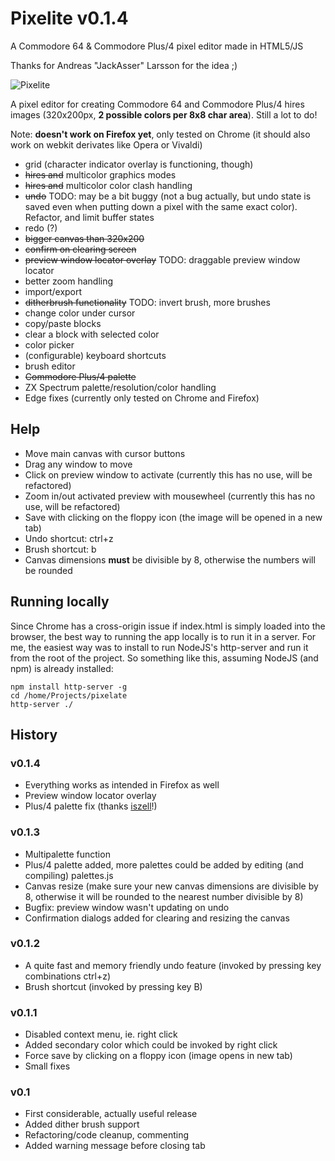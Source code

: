 # Pixelite v0.1.4
A Commodore 64 & Commodore Plus/4 pixel editor made in HTML5/JS

Thanks for Andreas "JackAsser" Larsson for the idea ;)

![Pixelite](https://i.imgur.com/ymENzfl.png)

A pixel editor for creating Commodore 64 and Commodore Plus/4 hires images (320x200px, **2 possible colors per 8x8 char area**). Still a lot to do!

Note: **doesn't work on Firefox yet**, only tested on Chrome (it should also work on webkit derivates like Opera or Vivaldi)

- grid (character indicator overlay is functioning, though)
- ~~hires and~~ multicolor graphics modes
- ~~hires and~~ multicolor color clash handling
- ~~undo~~ TODO: may be a bit buggy (not a bug actually, but undo state is saved even when putting down a pixel with the same exact color). Refactor, and limit buffer states
- redo (?)
- ~~bigger canvas than 320x200~~
- ~~confirm on clearing screen~~
- ~~preview window locator overlay~~ TODO: draggable preview window locator 
- better zoom handling
- import/export
- ~~ditherbrush functionality~~ TODO: invert brush, more brushes
- change color under cursor
- copy/paste blocks
- clear a block with selected color
- color picker
- (configurable) keyboard shortcuts
- brush editor
- ~~Commodore Plus/4 palette~~
- ZX Spectrum palette/resolution/color handling
- Edge fixes (currently only tested on Chrome and Firefox)

## Help

- Move main canvas with cursor buttons
- Drag any window to move
- Click on preview window to activate (currently this has no use, will be refactored)
- Zoom in/out activated preview with mousewheel (currently this has no use, will be refactored)
- Save with clicking on the floppy icon (the image will be opened in a new tab)
- Undo shortcut: ctrl+z
- Brush shortcut: b
- Canvas dimensions **must** be divisible by 8, otherwise the numbers will be rounded

## Running locally

Since Chrome has a cross-origin issue if index.html is simply loaded into the browser, the best way to running the app locally is to run it in a server. For me, the easiest way was to install to run NodeJS's http-server and run it from the root of the project. So something like this, assuming NodeJS (and npm) is already installed:

~~~
npm install http-server -g
cd /home/Projects/pixelate
http-server ./
~~~

## History

### v0.1.4

- Everything works as intended in Firefox as well
- Preview window locator overlay
- Plus/4 palette fix (thanks [iszell](https://github.com/iszell)!)

### v0.1.3

- Multipalette function
- Plus/4 palette added, more palettes could be added by editing (and compiling) palettes.js
- Canvas resize (make sure your new canvas dimensions are divisible by 8, otherwise it will be rounded to the nearest number divisible by 8)
- Bugfix: preview window wasn't updating on undo
- Confirmation dialogs added for clearing and resizing the canvas

### v0.1.2

- A quite fast and memory friendly undo feature (invoked by pressing key combinations ctrl+z)
- Brush shortcut (invoked by pressing key B)

### v0.1.1

- Disabled context menu, ie. right click
- Added secondary color which could be invoked by right click
- Force save by clicking on a floppy icon (image opens in new tab)
- Small fixes

### v0.1

- First considerable, actually useful release
- Added dither brush support
- Refactoring/code cleanup, commenting
- Added warning message before closing tab
